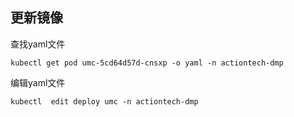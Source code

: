 ## 更新镜像

查找yaml文件
```
kubectl get pod umc-5cd64d57d-cnsxp -o yaml -n actiontech-dmp
```

编辑yaml文件

```
kubectl  edit deploy umc -n actiontech-dmp
```